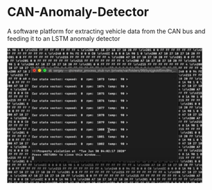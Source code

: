 # CAN-Anomaly-Detector
A software platform for extracting vehicle data from the CAN bus and feeding it to an LSTM anomaly detector

<img src="ano.png" alt="Test anomaly detection based on an STL rule" width="450"/>

